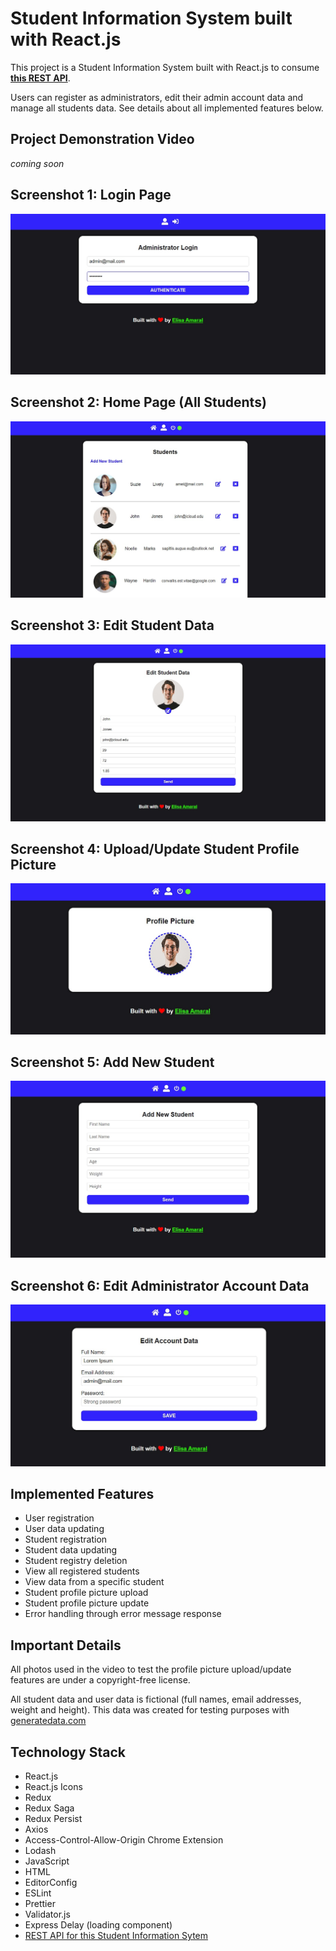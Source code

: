# Student Information System built with React.js

This project is a Student Information System built with React.js to consume **[this REST API](https://github.com/elisa-amaral/REST-API-for-Student-Information-System)**.

Users can register as administrators, edit their admin account data and manage all students data. See details about all implemented features below.

## Project Demonstration Video

*coming soon*

## Screenshot 1: Login Page

![Screenshot](/public/assets/img/screenshots/Screenshot_1.jpg)

## Screenshot 2: Home Page (All Students)

![Screenshot](/public/assets/img/screenshots/Screenshot_2.jpg)

## Screenshot 3: Edit Student Data

![Screenshot](/public/assets/img/screenshots/Screenshot_3.jpg)

## Screenshot 4: Upload/Update Student Profile Picture

![Screenshot](/public/assets/img/screenshots/Screenshot_4.jpg)

## Screenshot 5: Add New Student

![Screenshot](/public/assets/img/screenshots/Screenshot_5.jpg)

## Screenshot 6: Edit Administrator Account Data

![Screenshot](/public/assets/img/screenshots/Screenshot_6.jpg)

## Implemented Features

+ User registration
+ User data updating
+ Student registration
+ Student data updating
+ Student registry deletion
+ View all registered students
+ View data from a specific student
+ Student profile picture upload
+ Student profile picture update
+ Error handling through error message response

## Important Details

All photos used in the video to test the profile picture upload/update features are under a copyright-free license.

All student data and user data is fictional (full names, email addresses, weight and height). This data was created for testing purposes with [generatedata.com](https://generatedata.com/)

## Technology Stack

+ React.js
+ React.js Icons
+ Redux
+ Redux Saga
+ Redux Persist
+ Axios
+ Access-Control-Allow-Origin Chrome Extension
+ Lodash
+ JavaScript
+ HTML
+ EditorConfig
+ ESLint
+ Prettier
+ Validator.js
+ Express Delay (loading component)
+ [REST API for this Student Information Sytem](https://github.com/elisa-amaral/REST-API-for-Student-Information-System)
